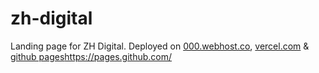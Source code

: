 # zh-digital
Landing page for ZH Digital. Deployed on [000.webhost.co](https://www.000webhost.com/), [vercel.com](https://vercel.com/) & [github pages](https://pages.github.com/)https://pages.github.com/
